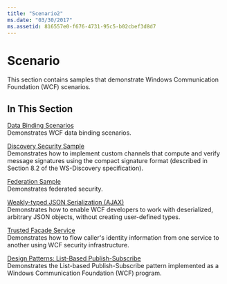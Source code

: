 ```yaml
---
title: "Scenario2"
ms.date: "03/30/2017"
ms.assetid: 816557e0-f676-4731-95c5-b02cbef3d8d7
---
```

# Scenario
This section contains samples that demonstrate Windows Communication Foundation (WCF) scenarios.  
  
## In This Section  
 [Data Binding Scenarios](../../../../docs/framework/wcf/samples/data-binding-scenarios.md)  
 Demonstrates WCF data binding scenarios.  
  
 [Discovery Security Sample](../../../../docs/framework/wcf/samples/discovery-security-sample.md)  
 Demonstrates how to implement custom channels that compute and verify message signatures using the compact signature format (described in Section 8.2 of the WS-Discovery specification).  
  
 [Federation Sample](../../../../docs/framework/wcf/samples/federation-sample.md)  
 Demonstrates federated security.  
  
 [Weakly-typed JSON Serialization (AJAX)](../../../../docs/framework/wcf/samples/weakly-typed-json-serialization-sample.md)  
 Demonstrates how to enable WCF developers to work with deserialized, arbitrary JSON objects, without creating user-defined types.  
  
 [Trusted Facade Service](../../../../docs/framework/wcf/samples/trusted-facade-service.md)  
 Demonstrates how to flow caller's identity information from one service to another using WCF security infrastructure.  
  
 [Design Patterns: List-Based Publish-Subscribe](../../../../docs/framework/wcf/samples/design-patterns-list-based-publish-subscribe.md)  
 Demonstrates the List-based Publish-Subscribe pattern implemented as a Windows Communication Foundation (WCF) program.
